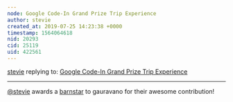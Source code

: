 ```yaml
---
node: Google Code-In Grand Prize Trip Experience
author: stevie
created_at: 2019-07-25 14:23:38 +0000
timestamp: 1564064618
nid: 20293
cid: 25119
uid: 422561
---
```




[stevie](../profile/stevie) replying to: [Google Code-In Grand Prize Trip Experience](../notes/gauravano/07-24-2019/google-code-in-grand-prize-trip-experience)

----
[@stevie](/profile/stevie) awards a <a href="//publiclab.org/wiki/barnstars">barnstar</a> to gauravano for their awesome contribution!